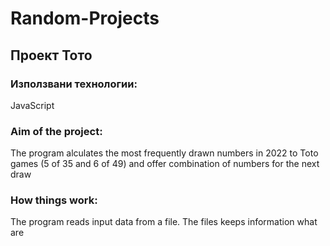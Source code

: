 # Random-Projects

## Проект Тото 

### Използвани технологии: 
JavaScript

### Aim of the project:
The program alculates the most frequently drawn numbers in 2022 to Toto games (5 of 35 and 6 of 49) and offer combination of numbers for the next draw

### How things work:
The program reads input data from a file. The files keeps information what are 
